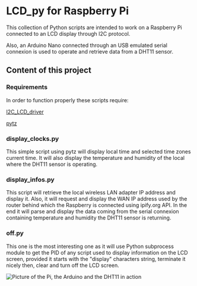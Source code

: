# LCD\_py for Raspberry Pi

This collection of Python scripts are intended to work on a Raspberry Pi connected to an LCD display through I2C protocol.

Also, an Arduino Nano connected through an USB emulated serial connexion is used to operate and retrieve data from a DHT11 sensor.

## Content of this project

### Requirements

In order to function properly these scripts require:

[I2C\_LCD_driver](https://gist.github.com/DenisFromHR/cc863375a6e19dce359d)

[pytz](https://pypi.org/project/pytz/)

### display\_clocks.py

This simple script using pytz will display local time and selected time zones current time.
It will also display the temperature and humidity of the local where the DHT11 sensor is operating.

### display\_infos.py

This script will retrieve the local wireless LAN adapter IP address and display it.
Also, it will request and display the WAN IP address used by the router behind which the Raspberry is connected using ipify.org API.
In the end it will parse and display the data coming from the serial connexion containing temperature and humidity the DHT11 sensor is returning.

### off.py

This one is the most interesting one as it will use Python subprocess module to get the PID of any script used to display information on the LCD screen, provided it starts with the "display" characters string, terminate it nicely then, clear and turn off the LCD screen.

![Picture of the Pi, the Arduino and the DHT11 in action](https://github.com/t0m-a/LCD_py/raw/master/src/common/images/pi.jpg "Arduino, Pi and DHT11")
